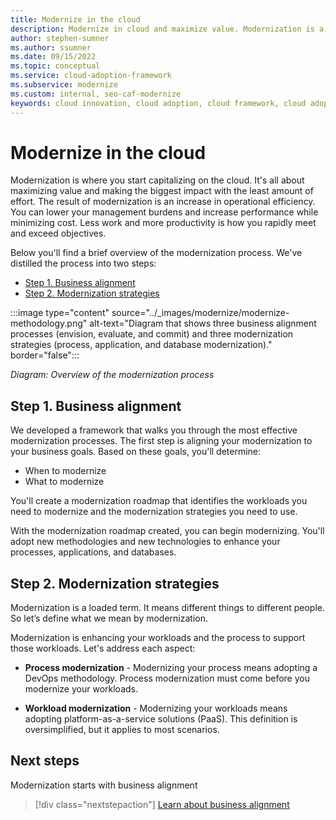 ```yaml
---
title: Modernize in the cloud
description: Modernize in cloud and maximize value. Modernization is a critical approach to cloud adoption that increases efficiency and exceed objectives.
author: stephen-sumner
ms.author: ssumner
ms.date: 09/15/2022
ms.topic: conceptual
ms.service: cloud-adoption-framework
ms.subservice: modernize
ms.custom: internal, seo-caf-modernize
keywords: cloud innovation, cloud adoption, cloud framework, cloud adoption framework
---
```


# Modernize in the cloud

Modernization is where you start capitalizing on the cloud. It's all about maximizing value and making the biggest impact with the least amount of effort. The result of modernization is an increase in operational efficiency. You can lower your management burdens and increase performance while minimizing cost. Less work and more productivity is how you rapidly meet and exceed objectives.

Below you'll find a brief overview of the modernization process. We've distilled the process into two steps:

- [Step 1. Business alignment](#step-1-business-alignment)
- [Step 2. Modernization strategies](#step-2-modernization-strategies)

:::image type="content" source="../_images/modernize/modernize-methodology.png" alt-text="Diagram that shows three business alignment processes (envision, evaluate, and commit) and three modernization strategies (process, application, and database modernization)." border="false":::

*Diagram: Overview of the modernization process*

## Step 1. Business alignment

We developed a framework that walks you through the most effective modernization processes. The first step is aligning your modernization to your business goals. Based on these goals, you'll determine:

- When to modernize
- What to modernize

You'll create a modernization roadmap that identifies the workloads you need to modernize and the modernization strategies you need to use.

With the modernization roadmap created, you can begin modernizing. You'll adopt new methodologies and new technologies to enhance your processes, applications, and databases.

## Step 2. Modernization strategies

Modernization is a loaded term. It means different things to different people. So let’s define what we mean by modernization.

Modernization is enhancing your workloads and the process to support those workloads. Let's address each aspect:

- **Process modernization** - Modernizing your process means adopting a DevOps methodology. Process modernization must come before you modernize your workloads.

- **Workload modernization** - Modernizing your workloads means adopting platform-as-a-service solutions (PaaS). This definition is oversimplified, but it applies to most scenarios.

## Next steps

Modernization starts with business alignment

> [!div class="nextstepaction"]
> [Learn about business alignment](../modernize/business-alignment/index.md)

